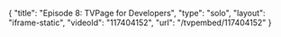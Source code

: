 {
    "title": "Episode 8: TVPage for Developers",
    "type": "solo",
    "layout": "iframe-static",
    "videoId": "117404152",
    "url": "\/tvpembed\/117404152"
}